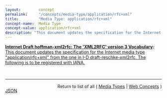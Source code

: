 ```yaml
---
layout:        concept
permalink:     "/concepts/media-type/application/rfc+xml"
title:         "Media Type: application/rfc+xml"
concept-name:  Media Type
concept-value: application/rfc+xml
description: "This document updates the specification for the Internet media type \"application/rfc+xml\" from the one in I-D draft-reschke-xml2rfc.  The following is to be registered with IANA."
---
```


**[Internet Draft hoffman-xml2rfc: The 'XML2RFC' version 3 Vocabulary](/specs/IETF/I-D/hoffman-xml2rfc " This document defines the &#34;XML2RFC&#34; version 3 vocabulary; an XML-based language used for writing RFCs and Internet-Drafts. It is heavily derived from the version 2 vocabulary that is also under discussion. This document obsoletes the v2 grammar described in RFC 2629 and its expected followup, draft-reschke-xml2rfc."):** [This document updates the specification for the Internet media type "application/rfc+xml" from the one in I-D draft-reschke-xml2rfc.  The following is to be registered with IANA.](http://tools.ietf.org/html/draft-hoffman-xml2rfc-15#section-6.1 "Read documentation for Media Type &#34;application/rfc+xml&#34;")

<br/>
<hr/>

<p style="float : left"><a href="./application/rfc+xml.json" title="JSON representing this particular Web Concept value">JSON</a></p>
<p style="text-align: right">Return to list of all ( <a href="../media-type/">Media Types</a> | <a href="../">Web Concepts</a> )</p>
